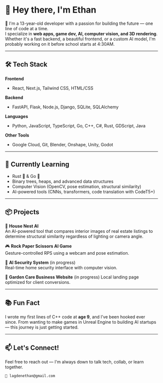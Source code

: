 # 👋 Hey there, I'm Ethan

🚀 I'm a 13-year-old developer with a passion for building the future — one line of code at a time.  
I specialize in **web apps, game dev, AI, computer vision, and 3D rendering**. Whether it's a fast backend, a beautiful frontend, or a custom AI model, I'm probably working on it before school starts at 4:30AM.

---

## 🛠 Tech Stack

**Frontend**
- React, Next.js, Tailwind CSS, HTML/CSS

**Backend**
- FastAPI, Flask, Node.js, Django, SQLite, SQLAlchemy

**Languages**
- Python, JavaScript, TypeScript, Go, C++, C#, Rust, GDScript, Java

**Other Tools**
- Google Cloud, Git, Blender, Onshape, Unity, Godot

---

## 🧠 Currently Learning

- Rust 🦀 & Go 🐹
- Binary trees, heaps, and advanced data structures
- Computer Vision (OpenCV, pose estimation, structural similarity)
- AI-powered tools (CNNs, transformers, code translation with CodeT5+)

---

## 📦 Projects

🧠 **House Nest AI**  
An AI-powered tool that compares interior images of real estate listings to determine structural similarity regardless of lighting or camera angle.

🎮 **Rock Paper Scissors AI Game**  
Gesture-controlled RPS using a webcam and pose estimation.

🔐 **AI Security System** (in progress)  
Real-time home security interface with computer vision.

🌱 **Garden Care Business Website** (in progress)
Local landing page optimized for client conversions.

---

## 📚 Fun Fact

I wrote my first lines of C++ code at **age 9**, and I’ve been hooked ever since. From wanting to make games in Unreal Engine to building AI startups — this journey is just getting started.

---

## 📫 Let's Connect!

Feel free to reach out — I'm always down to talk tech, collab, or learn together.

```bash
📧 lagdenethan@gmail.com


